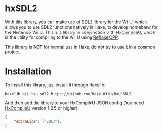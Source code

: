 # hxSDL2
With this library, you can make use of [SDL2](https://github.com/yawut/SDL) library for the Wii U, which allows you to use SDL2 functions natively in Haxe, to develop homebrew for the Nintendo Wii U. This is a library in conjunction with [HxCompileU](https://github.com/Slushi-Github/hxCompileU), which is the utility for compiling to the Wii U using [Reflaxe.CPP](https://github.com/SomeRanDev/reflaxe.CPP).


This library is **NOT** for normal use in Haxe, do not try to use it in a common project.

# Installation
To install this library, just install it through Haxelib:
```
haxelib git hxu_sdl2 https://github.com/Haxe-WiiU/HxU_SDL2
```
And then add the library to your HxCompileU JSON config (You need [HxCompileU](https://github.com/Slushi-Github/hxCompileU) version 1.2.5 or higher):
```json
{
    "extraLibs": ["SDL2"],
}
```
